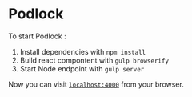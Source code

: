 # Podlock 

To start Podlock :

  1. Install dependencies with `npm install`
  2. Build react compontent with `gulp browserify` 
  3. Start Node endpoint with `gulp server`

Now you can visit [`localhost:4000`](http://localhost:4000) from your browser.

